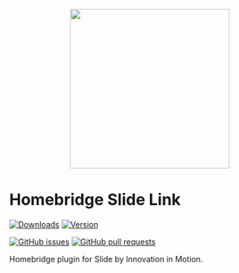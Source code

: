 
<p align="center">

<img src="https://github.com/bramsmulders/homebridge-slide-link/raw/main/_assets/header.png" width="286">

</p>


# Homebridge Slide Link

[![Downloads](https://img.shields.io/npm/dt/homebridge-slide-link)](https://www.npmjs.com/package/homebridge-slide-link)
[![Version](https://img.shields.io/npm/v/homebridge-slide-link)](https://www.npmjs.com/package/homebridge-slide-link)

[![GitHub issues](https://img.shields.io/github/issues/bramsmulders/homebridge-slide-link)](https://github.com/bramsmulders/homebridge-slide-link/issues)
[![GitHub pull requests](https://img.shields.io/github/issues-pr/bramsmulders/homebridge-slide-link)](https://github.com/bramsmulders/homebridge-slide-link/pulls)


Homebridge plugin for Slide by Innovation in Motion.
